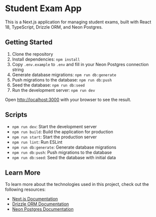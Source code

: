 # Student Exam App

This is a Next.js application for managing student exams, built with React 18, TypeScript, Drizzle ORM, and Neon Postgres.

## Getting Started

1. Clone the repository
2. Install dependencies: `npm install`
3. Copy `.env.example` to `.env` and fill in your Neon Postgres connection string
4. Generate database migrations: `npm run db:generate`
5. Push migrations to the database: `npm run db:push`
6. Seed the database: `npm run db:seed`
7. Run the development server: `npm run dev`

Open [http://localhost:3000](http://localhost:3000) with your browser to see the result.

## Scripts

- `npm run dev`: Start the development server
- `npm run build`: Build the application for production
- `npm run start`: Start the production server
- `npm run lint`: Run ESLint
- `npm run db:generate`: Generate database migrations
- `npm run db:push`: Push migrations to the database
- `npm run db:seed`: Seed the database with initial data

## Learn More

To learn more about the technologies used in this project, check out the following resources:

- [Next.js Documentation](https://nextjs.org/docs)
- [Drizzle ORM Documentation](https://orm.drizzle.team/)
- [Neon Postgres Documentation](https://neon.tech/docs/)

